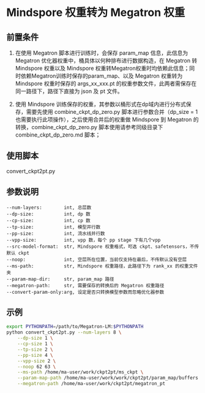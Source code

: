# Mindspore 权重转为 Megatron 权重

## 前置条件

1. 在使用 Megatron 脚本进行训练时，会保存 param_map 信息，此信息为 Megatron 优化器权重中，桶具体以何种排布进行数据构造，在 Megatron 转 Mindspore 权重以及 Mindspore 权重转Megatron权重时均依赖此信息；同时依赖Megatron训练时保存的param_map、以及 Megatron 权重转为 Mindspore 权重时保存的 args_xx_xxx.pt 的权重参数文件，此两者需保存在同一路径下，路径下直接为 json 及 pt 文件。

2. 使用 Mindspore 训练保存的权重，其参数以桶形式在dp域内进行分布式保存，需要先使用 combine_ckpt_dp_zero.py 脚本进行参数合并（dp_size = 1 也需要执行此项操作），之后使用合并后的权重做 Mindspore 到 Megatron 的转换，combine_ckpt_dp_zero.py 脚本使用请参考同级目录下combine_ckpt_dp_zero.md 脚本；

## 使用脚本

convert_ckpt2pt.py

## 参数说明

```text
--num-layers:        int, 总层数
--dp-size:           int, dp 数
--cp-size:           int, cp 数
--tp-size:           int, 模型并行数
--pp-size:           int, 流水线并行数
--vpp-size:          int, vpp 数，每个 pp stage 下有几个vpp
--src-model-format:  str, Mindspore 权重格式，可选 ckpt、safetensors，不传默认 ckpt
--noop:              int, 空层所在位置，当前仅支持在最后，不传默认没有空层
--ms-path:           str, Mindspore 权重路径，此路径下为 rank_xx 的权重文件夹
--param-map-dir:     str, param_map 路径
--megatron-path:     str, 需要保存的转换后的 Megatron 权重路径
--convert-param-only:arg, 设定是否只转换模型参数而忽略优化器参数
```

## 示例

```bash
export PYTHONPATH=/path/to/Megatron-LM:$PYTHONPATH
python convert_ckpt2pt.py --num-layers 8 \
    --dp-size 1 \
    --cp-size 1 \
    --tp-size 2 \
    --pp-size 4 \
    --vpp-size 2 \
    --noop 62 63 \
    --ms-path /home/ma-user/work/ckpt2pt/ms_ckpt \
    --param-map-path /home/ma-user/work/work/ckpt2pt/param_map/buffers \
    --megatron-path /home/ma-user/work/ckpt2pt/megatron_pt
```
